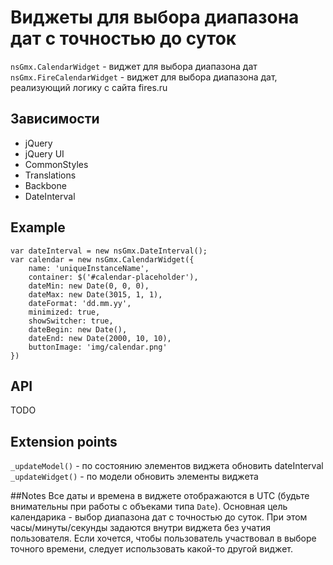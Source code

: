 ﻿# Виджеты для выбора диапазона дат с точностью до суток

`nsGmx.CalendarWidget` - виджет для выбора диапазона дат
`nsGmx.FireCalendarWidget` - виджет для выбора диапазона дат, реализующий логику с сайта fires.ru

## Зависимости
  * jQuery
  * jQuery UI
  * CommonStyles
  * Translations
  * Backbone
  * DateInterval
  
## Example
```
var dateInterval = new nsGmx.DateInterval();
var calendar = new nsGmx.CalendarWidget({
    name: 'uniqueInstanceName',
    container: $('#calendar-placeholder'),
    dateMin: new Date(0, 0, 0),
    dateMax: new Date(3015, 1, 1),
    dateFormat: 'dd.mm.yy',
    minimized: true,
    showSwitcher: true,
    dateBegin: new Date(),
    dateEnd: new Date(2000, 10, 10),
    buttonImage: 'img/calendar.png'
})
```

## API
TODO

## Extension points
`_updateModel()` - по состоянию элементов виджета обновить dateInterval
`_updateWidget()` - по модели обновить элементы виджета

##Notes
Все даты и времена в виджете отображаются в UTC (будьте внимательны при работы с объеками типа `Date`).
Основная цель календарика - выбор диапазона дат с точностью до суток. При этом часы/минуты/секунды задаются внутри виджета без учатия пользователя.
Если хочется, чтобы пользователь участвовал в выборе точного времени, следует использовать какой-то другой виджет.